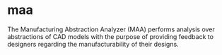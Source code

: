 # maa
The Manufacturing Abstraction Analyzer (MAA) performs analysis over abstractions of CAD models with the purpose of providing feedback to designers regarding the manufacturability of their designs.
